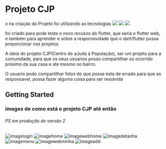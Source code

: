 # Projeto CJP

o na criação do Projeto foi utilizando as tecnologias 
<img src="https://img.icons8.com/color/30/000000/dart.png"/>
<img  src="https://img.icons8.com/color/30/000000/flutter.png"/>
<img src="https://img.icons8.com/color/30/000000/google-firebase-console.png"/>

foi criado para pode teste o novo recusos do flutter, que seria o flutter web, e também para
aprender e sobre a responsividade que o dart/flutter possa proporcionar nos projetos

A ideia do projeto CJP(Centro de aJuda á População), ser um projeto para a comunidade, para que os
seus usuarios posso compartilhar os ocorrido próximo da sua casa e ate mesmo no bairro.

O usuario pode compartilhar fotos do que possa esta de errado para que as responsavel, possa fazer
alguma coisa para ser resolvida

## Getting Started

### images de como está o projeto CJP até então

###### PS em produção do varsão 2

##

![imagelogin](https://github.com/nevitonviana/Projeto_CJP_V1/blob/master/Screenshot/Screenshotlogin.png)
![imagehome](https://github.com/nevitonviana/Projeto_CJP_V1/blob/master/Screenshot/Screenshothome.png)
![imagewebhome](https://github.com/nevitonviana/Projeto_CJP_V1/blob/master/Screenshot/Screenshotwebhome.png)
![imagedetanha](https://github.com/nevitonviana/Projeto_CJP_V1/blob/master/Screenshot/Screenshotdetalhe.png)
![imagemenu](https://github.com/nevitonviana/Projeto_CJP_V1/blob/master/Screenshot/Screenshotmenu.png)
![imagewebminha](https://github.com/nevitonviana/Projeto_CJP_V1/blob/master/Screenshot/Screenshotwebminha.png)
![imageadd](https://github.com/nevitonviana/Projeto_CJP_V1/blob/master/Screenshot/Screenshotwebadd.png)


